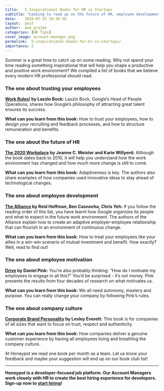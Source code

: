 ```yaml
---
title:   5 Inspirational Books for HR in Startups
subtitle: "Looking to read up on the future of HR, employee development, employee motivation, and company culture? We've listed out 5 inspirational books that we believe every modern HR professional should read!"
date:    2016-07-25 10:39:38
layout:  post
author:  ewe_grajko
categories: [HR Tips] 
cover_image: account-manager.png
permalink:  5-inspirational-books-for-hr-in-startups/
importance: 2
---
```


Summer is a great time to catch up on some reading.  Why not spend your time reading something inspirational that will help you shape a productive and positive work environment? We compiled a list of books that we believe every modern HR professional should read. 

<!--more-->

### The one about trusting your employees

**[Work Rules!][1] by Laszlo Bock:** Laszlo Bock, Google’s Head of People Operations, shares how Google’s philosophy of attracting great talent ensures its success. 

**What can you learn from this book:** How to trust your employees, how to design your recruiting and feedback processes, and how to structure remuneration and benefits. 

### The one about the future of HR

**[The 2020 Workplace][2] by Jeanne C. Meister and Karie Willyerd:** Although the book dates back to 2010, it  will help you understand how the work environment has changed and how much more change is still to come.  

**What can you learn from this book:** Adaptiveness is key. The authors also share examples of how companies used innovative ideas to stay ahead of technological changes. 

### The one about employee development

**[The Alliance][3] by Reid Hoffman, Ben Casnocha, Chris Yeh:** If you follow the reading order of this list, you have learnt how Google organizes its people and what to expect in the future work environment. The authors of the Alliance explain how to create an adaptive employer-employee relationship that can flourish in an environment of continuous change.  

**What can you learn from this book:** How to treat your employees like your allies in a win-win scenario of mutual investment and benefit. How exactly? Well, read to find out!

### The one about employee motivation

**[Drive][4] by Daniel Pink:** You’re also probably thinking: “How do I motivate my employees to engage in all this?” You’d be surprised - it’s not money. Pink presents the results from four decades of research on what motivates us. 

**What can you learn from this book:** We all need autonomy, mastery and purpose. You can really change your company by following Pink’s rules.


### The one about company culture 

**[Corporate Brand Personality][5] by Lesley Everett:** This book is for companies of all sizes that want to focus on trust, respect and authenticity. 

**What can you learn from this book:** How companies deliver a genuine customer experience by having all employees living and breathing the company culture. 



At Honeypot we read one book per month as a team. Let us know your feedback and maybe your suggestion will end up on our book club list!


* * *

**Honeypot is a developer-focused job platform. Our Account Managers work closely with HR to create the best hiring experience for developers. Sign-up now to [start hiring][6]!**




[1]: https://www.amazon.de/Work-Rules-Insights-Inside-Transform/dp/1455554790
[2]: https://www.amazon.com/2020-Workplace-Innovative-Companies-Tomorrows/dp/0061763276/ref=pd_bxgy_14_img_2?ie=UTF8&psc=1&refRID=ZXF1X758C8HKEZTDYJR7 
[3]: https://www.amazon.de/Alliance-Managing-Talent-Networked-Age/dp/1625275773?ie=UTF8&colid=2B4GFTRX0E8A&coliid=I1222R2L4X2R73&ref_=wl_it_dp_v_S_ttl
[4]: https://www.amazon.de/Drive-Surprising-Truth-About-Motivates/dp/1594484805?ie=UTF8&colid=2B4GFTRX0E8A&coliid=I2IKS5MIBVVWFW&ref_=wl_it_dp_v_nS_ttl
[5]: https://www.amazon.com/Corporate-Brand-Personality-Organizations-Authenticity/dp/0749471379/ref=pd_sim_14_4?ie=UTF8&dpID=51Je%2Blj59-L&dpSrc=sims&preST=_AC_UL320_SR212%2C320_&psc=1&refRID=4F0SWXT40WP5ABVDCWWK 
[6]: https://www.honeypot.io/pages/for_employers?utm_source=books

